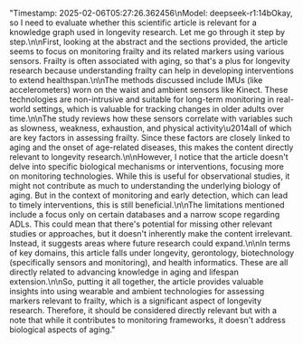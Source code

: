 "<metadata>Timestamp: 2025-02-06T05:27:26.362456\nModel: deepseek-r1:14b</metadata>Okay, so I need to evaluate whether this scientific article is relevant for a knowledge graph used in longevity research. Let me go through it step by step.\n\nFirst, looking at the abstract and the sections provided, the article seems to focus on monitoring frailty and its related markers using various sensors. Frailty is often associated with aging, so that's a plus for longevity research because understanding frailty can help in developing interventions to extend healthspan.\n\nThe methods discussed include IMUs (like accelerometers) worn on the waist and ambient sensors like Kinect. These technologies are non-intrusive and suitable for long-term monitoring in real-world settings, which is valuable for tracking changes in older adults over time.\n\nThe study reviews how these sensors correlate with variables such as slowness, weakness, exhaustion, and physical activity\u2014all of which are key factors in assessing frailty. Since these factors are closely linked to aging and the onset of age-related diseases, this makes the content directly relevant to longevity research.\n\nHowever, I notice that the article doesn't delve into specific biological mechanisms or interventions, focusing more on monitoring technologies. While this is useful for observational studies, it might not contribute as much to understanding the underlying biology of aging. But in the context of monitoring and early detection, which can lead to timely interventions, this is still beneficial.\n\nThe limitations mentioned include a focus only on certain databases and a narrow scope regarding ADLs. This could mean that there's potential for missing other relevant studies or approaches, but it doesn't inherently make the content irrelevant. Instead, it suggests areas where future research could expand.\n\nIn terms of key domains, this article falls under longevity, gerontology, biotechnology (specifically sensors and monitoring), and health informatics. These are all directly related to advancing knowledge in aging and lifespan extension.\n\nSo, putting it all together, the article provides valuable insights into using wearable and ambient technologies for assessing markers relevant to frailty, which is a significant aspect of longevity research. Therefore, it should be considered directly relevant but with a note that while it contributes to monitoring frameworks, it doesn't address biological aspects of aging."